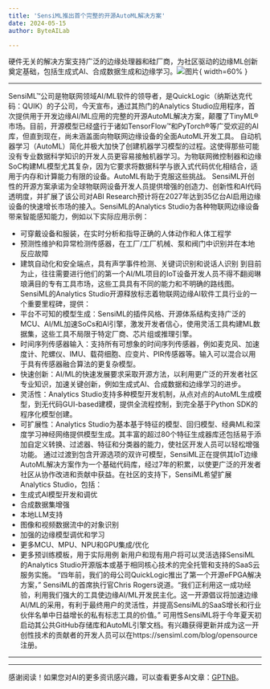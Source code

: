 ```yaml
---
title: 'SensiML推出首个完整的开源AutoML解决方案'
date: 2024-05-15
author: ByteAILab

---
```


硬件无关的解决方案支持广泛的边缘处理器和硅厂商，为社区驱动的边缘ML创新奠定基础，包括生成式AI、合成数据生成和边缘学习。![图片](https://ai-techpark.com/wp-content/uploads/2024/05/Sens-960x540.jpg){ width=60% }

---

SensiML™公司是物联网领域AI/ML软件的领导者，是QuickLogic（纳斯达克代码：QUIK）的子公司，今天宣布，通过其热门的Analytics Studio应用程序，首次提供用于开发边缘AI/ML应用的完整的开源AutoML解决方案，颠覆了TinyML®市场。目前，开源模型已经盛行于诸如TensorFlow™和PyTorch®等广受欢迎的AI库，但直到现在，尚未涵盖面向物联网边缘设备的全面AutoML开发工具。
自动机器学习（AutoML）简化并极大加快了创建机器学习模型的过程。这使得那些可能没有专业数据科学知识的开发人员更容易接触机器学习。为物联网微控制器和边缘SoC构建ML模型尤其复杂，因为它要求将数据科学与嵌入式代码优化相结合，适用于内存和计算能力有限的设备。AutoML有助于克服这些挑战。
SensiML开创性的开源方案承诺为全球物联网设备开发人员提供增强的创造力、创新性和AI代码透明度，并扩展了该公司对ABI Research预计将在2027年达到35亿台AI启用边缘设备的快速增长市场的接入。SensiML的Analytics Studio为各种物联网边缘设备带来智能感知能力，例如以下实际应用示例：
* 可穿戴设备和服装，在实时分析和指导正确的人体动作和人体工程学
* 预测性维护和异常检测传感器，在工厂/工厂机械、泵和阀门中识别并在本地反应故障
* 建筑自动化和安全端点，具有声学事件检测、关键词识别和说话人识别
到目前为止，往往需要进行他们的第一个AI/ML项目的IoT设备开发人员不得不翻阅琳琅满目的专有工具市场，这些工具具有不同的能力和不明确的路线图。SensiML的Analytics Studio开源释放标志着物联网边缘AI软件工具行业的一个重要里程碑，提供：
* 平台不可知的模型生成：SensiML的插件风格、开源体系结构支持广泛的MCU、AI/ML加速SoCs和AI引擎，激发开发者信心，使用灵活工具构建ML数据集，这些工具不局限于特定厂商、芯片组或推理引擎。
* 时间序列传感器输入：支持所有可想象的时间序列传感器，例如麦克风、加速度计、陀螺仪、IMU、载荷细胞、应变片、PIR传感器等。输入可以混合以用于具有传感器融合算法的更复杂模型。
* 快速创新：AI/ML的快速发展要求采取开源方法，以利用更广泛的开发者社区专业知识，加速关键创新，例如生成式AI、合成数据和边缘学习的进步。
* 灵活性：Analytics Studio支持多种模型开发机制，从点对点的AutoML生成模型，到无代码GUI-based建模，提供全流程控制，到完全基于Python SDK的程序化模型创建。
* 可扩展性：Analytics Studio为基本基于特征的模型、回归模型、经典ML和深度学习神经网络提供模型生成。其丰富的超过80个特征生成器库还包括易于添加自定义转换、过滤器、特征和分类器的能力，使社区开发人员可以轻松增强功能。
通过过渡到包含开源选项的双许可模型，SensiML正在提供其IoT边缘AutoML解决方案作为一个基础代码库，经过7年的积累，以使更广泛的开发者社区从协作改进和贡献中获益。在社区的支持下，SensiML希望扩展Analytics Studio，包括：
* 生成式AI模型开发和调优
* 合成数据集增强
* 本地LLM支持
* 图像和视频数据流中的对象识别
* 加强的边缘模型调优和学习
* 更多MCU、MPU、NPU和GPU集成/优化
* 更多预训练模板，用于实际用例
新用户和现有用户将可以灵活选择SensiML的Analytics Studio开源版本或基于相同核心技术的完全托管和支持的SaaS云服务实施。
“四年前，我们的母公司QuickLogic推出了第一个开源eFPGA解决方案，” SensiML的首席执行官Chris Rogers说道。“我们正利用这一成功经验，利用我们强大的工具使边缘AI/ML开发民主化。这一开源倡议将加速边缘AI/ML的采用，有利于最终用户的灵活性，并提高SensiML的SaaS增长和行业伙伴名单中日益增长的私有标志工具的价值。”
可用性SensiML将于今年夏天初启动其公共GitHub存储库和AutoML引擎文档。有兴趣获得更新并成为这一开创性技术的贡献者的开发人员可以在https://sensiml.com/blog/opensource注册。


---
---
感谢阅读！如果您对AI的更多资讯感兴趣，可以查看更多AI文章：[GPTNB](https://gptnb.com)。